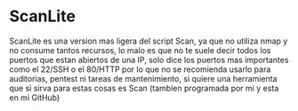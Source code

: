 # ScanLite
ScanLite es una version mas ligera del script Scan, ya que no utiliza nmap y no consume tantos recursos, lo malo es que no te suele decir todos los puertos que estan abiertos de una IP, solo dice los puertos mas importantes como el 22/SSH o el 80/HTTP por lo que no se recomienda usarlo para auditorias, pentest ni tareas de mantenimiento, si quiere una herramienta que si sirva para estas cosas es Scan (tambien programada por mi y esta en mi GitHub)

